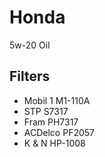 # Honda

5w-20 Oil

## Filters

- Mobil 1 M1-110A
- STP S7317
- Fram PH7317
- ACDelco PF2057
- K & N HP-1008
